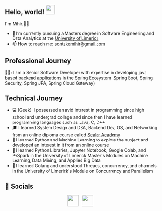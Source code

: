 ## Hello, world! <img src="https://raw.githubusercontent.com/MartinHeinz/MartinHeinz/master/wave.gif" height="30" width="30">

I'm Mihir.🧑‍💻

- 🌱 I’m currently pursuing a Masters degree in Software Engineering and Data Analytics at the [University of Limerick](https://www.ul.ie/)
- 📫 How to reach me: <a href='mailto:sontakemihir@gmail.com'>sontakemihir@gmail.com </a>

## Professional Journey

🧑‍💻: I am a Senior Software Developer with expertise in developing java based backend applications in the Spring Ecosystem (Spring Boot, Spring Security, Spring JPA, Spring Cloud Gateway)

## Technical Journey

- 💻 (Geek). I possessed an avid interest in programming since high school and undergrad college and since then I have learned programming languages such as Java, C, C++
- 🎓 I learned System Design and DSA, Backend Dev, OS, and Networking from an online diploma course called [Scaler Academy](https://www.scaler.com/)
- 🐍 I learned Python and Machine Learning to explore the subject and developed an interest in it from an online course
- 📘 I learned Python Libraries, Jupyter Notebook, Google Colab, and PySpark in the University of Limerick Master's Modules on Machine Learning, Data Mining, and Applied Big Data
- 🧬 I learned Golang and understood Threads, concurrency, and channels in the University of Limerick's Module on Concurrency and Parallelism

## 🤝 Socials
<p align='center'>
  <a href='https://www.linkedin.com/in/mihir-sontake/'><img src='https://www.iconfinder.com/icons/5296501/download/svg/128' style='height:36px;width:36px;'/></a>&nbsp;&nbsp;
  <a href='https://www.instagram.com/mihirsontake/'><img src='https://www.iconfinder.com/icons/5296765/download/svg/128' style='height:36px;width:36px;' /></a>&nbsp;&nbsp;
</p>
